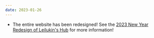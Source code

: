 ```yaml
---
date: 2023-01-26
---
```

* The entire website has been redesigned! See the [2023 New Year Redesign of Leilukin's Hub](/blog/posts/2023-01-26-new-year-leilukins-hub-redesign) for more information!